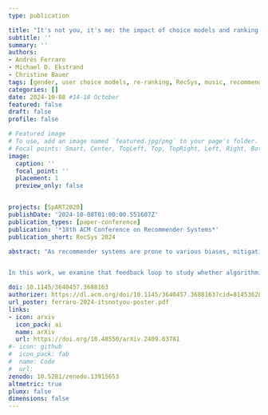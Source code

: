 ```yaml
---
type: publication

title: "It's not you, it's me: the impact of choice models and ranking strategies on gender imbalance in music recommendation"
subtitle: ''
summary: ''
authors:
- Andrés Ferraro
- Michael D. Ekstrand
- Christine Bauer
tags: [gender, user choice models, re-ranking, RecSys, music, recommender systems, artists, simulation, bias, fairness]
categories: []
date: 2024-10-08 #14-18 October
featured: false
draft: false
profile: false

# Featured image
# To use, add an image named `featured.jpg/png` to your page's folder.
# Focal points: Smart, Center, TopLeft, Top, TopRight, Left, Right, BottomLeft, Bottom, BottomRight.
image:
  caption: ''
  focal_point: ''
  placement: 1
  preview_only: false


projects: [SpART2020]
publishDate: '2024-10-08T01:00:00.551607Z'
publication_types: [paper-conference]
publication: '*18th ACM Conference on Recommender Systems*'
publication_short: RecSys 2024

abstract: "As recommender systems are prone to various biases, mitigation approaches are needed to ensure that recommendations are fair to various stakeholders. One particular concern in music recommendation is artist gender fairness. Recent work has shown that the gender imbalance in the sector translates to the output of music recommender systems, creating a feedback loop that can reinforce gender biases over time.


In this work, we examine that feedback loop to study whether algorithmic strategies or user behavior are a greater contributor to ongoing improvement (or loss) in fairness as models are repeatedly re-trained on new user feedback data. We simulate user interaction and re-training to investigate the effects of ranking strategies and user choice models on gender fairness metrics. We find re-ranking strategies have a greater effect than user choice models on recommendation fairness over time."

doi: 10.1145/3640457.3688163
authorizer: https://dl.acm.org/doi/10.1145/3640457.3688163?cid=81453628934
url_poster: ferraro-2024-itsnotyou-poster.pdf
links: 
- icon: arxiv
  icon_pack: ai
  name: arXiv
  url: https://doi.org/10.48550/arXiv.2409.03781
#- icon: github
#  icon_pack: fab
#  name: Code
#  url: 
zenodo: 10.5281/zenodo.13915653
altmetric: true
plumx: false
dimensions: false
---
```

